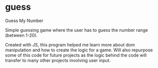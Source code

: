 # guess
Guess My Number


Simple guessing game where the user has to guess the number range (between 1-20). 

Created with JS, this program helped me learn more about dom manipulation and how to create the logic for a game. Will also repurpose some of this code for future projects as the logic behind the code will transfer to many other projects involving user input.
